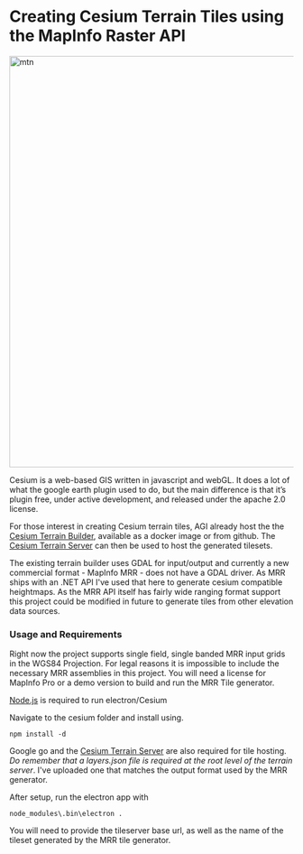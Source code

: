 # Creating Cesium Terrain Tiles using the MapInfo Raster API
<img width="729" alt="mtn" src="https://cloud.githubusercontent.com/assets/10508645/24249639/5ddd3b6a-1017-11e7-9087-9798134fe499.png">

Cesium is a web-based GIS written in javascript and webGL.  It does a lot of what the google earth plugin used to do, but the main difference is that it’s plugin free, under active development, and released under the apache 2.0 license.

For those interest in creating Cesium terrain tiles, AGI already host the the [Cesium Terrain Builder](https://github.com/geo-data/cesium-terrain-builder), available as a docker image or from github.  The [Cesium Terrain Server](https://github.com/geo-data/cesium-terrain-server) can then be used to host the generated tilesets.

The existing terrain builder uses GDAL for input/output and currently a new commercial format - MapInfo MRR - does not have a GDAL driver.  As MRR ships with an .NET API I've used that here to generate cesium compatible heightmaps.  As the MRR API itself has fairly wide ranging format support this project could be modified in future to generate tiles from other elevation data sources.

### Usage and Requirements

Right now the project supports single field, single banded MRR input grids in the WGS84 Projection.
For legal reasons it is impossible to include the necessary MRR assemblies in this project. You will need a license for MapInfo Pro or a demo version to build and run the MRR Tile generator.

[Node.js](https://nodejs.org/) is required to run electron/Cesium

Navigate to the cesium folder and install using.
```Batchfile
npm install -d
```
Google go and the [Cesium Terrain Server](https://github.com/geo-data/cesium-terrain-server) are also required for tile hosting. *Do remember that a layers.json file is required at the root level of the terrain server*.  I've uploaded one that matches the output format used by the MRR generator.

After setup, run the electron app with 
```Batchfile
node_modules\.bin\electron .
```
You will need to provide the tileserver base url, as well as the name of the tileset generated by the MRR tile generator.

